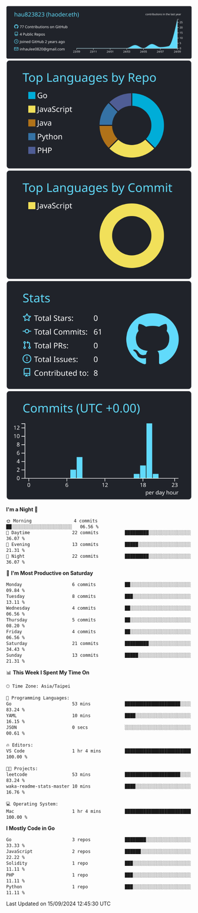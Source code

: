 [![](https://raw.githubusercontent.com/hau823823/hau823823/master/profile-summary-card-output/react/0-profile-details.svg)](https://github.com/vn7n24fzkq/github-profile-summary-cards)
[![](https://raw.githubusercontent.com/hau823823/hau823823/master/profile-summary-card-output/react/1-repos-per-language.svg)](https://github.com/vn7n24fzkq/github-profile-summary-cards) [![](https://raw.githubusercontent.com/hau823823/hau823823/master/profile-summary-card-output/react/2-most-commit-language.svg)](https://github.com/vn7n24fzkq/github-profile-summary-cards)
[![](https://raw.githubusercontent.com/hau823823/hau823823/master/profile-summary-card-output/react/3-stats.svg)](https://github.com/vn7n24fzkq/github-profile-summary-cards) [![](https://raw.githubusercontent.com/hau823823/hau823823/master/profile-summary-card-output/react/4-productive-time.svg)](https://github.com/vn7n24fzkq/github-profile-summary-cards)

<!--START_SECTION:waka-->
**I'm a Night 🦉** 

```text
🌞 Morning                4 commits           ██░░░░░░░░░░░░░░░░░░░░░░░   06.56 % 
🌆 Daytime                22 commits          █████████░░░░░░░░░░░░░░░░   36.07 % 
🌃 Evening                13 commits          █████░░░░░░░░░░░░░░░░░░░░   21.31 % 
🌙 Night                  22 commits          █████████░░░░░░░░░░░░░░░░   36.07 % 
```
📅 **I'm Most Productive on Saturday** 

```text
Monday                   6 commits           ██░░░░░░░░░░░░░░░░░░░░░░░   09.84 % 
Tuesday                  8 commits           ███░░░░░░░░░░░░░░░░░░░░░░   13.11 % 
Wednesday                4 commits           ██░░░░░░░░░░░░░░░░░░░░░░░   06.56 % 
Thursday                 5 commits           ██░░░░░░░░░░░░░░░░░░░░░░░   08.20 % 
Friday                   4 commits           ██░░░░░░░░░░░░░░░░░░░░░░░   06.56 % 
Saturday                 21 commits          █████████░░░░░░░░░░░░░░░░   34.43 % 
Sunday                   13 commits          █████░░░░░░░░░░░░░░░░░░░░   21.31 % 
```


📊 **This Week I Spent My Time On** 

```text
🕑︎ Time Zone: Asia/Taipei

💬 Programming Languages: 
Go                       53 mins             █████████████████████░░░░   83.24 % 
YAML                     10 mins             ████░░░░░░░░░░░░░░░░░░░░░   16.15 % 
JSON                     0 secs              ░░░░░░░░░░░░░░░░░░░░░░░░░   00.61 % 

🔥 Editors: 
VS Code                  1 hr 4 mins         █████████████████████████   100.00 % 

🐱‍💻 Projects: 
leetcode                 53 mins             █████████████████████░░░░   83.24 % 
waka-readme-stats-master 10 mins             ████░░░░░░░░░░░░░░░░░░░░░   16.76 % 

💻 Operating System: 
Mac                      1 hr 4 mins         █████████████████████████   100.00 % 
```

**I Mostly Code in Go** 

```text
Go                       3 repos             ████████░░░░░░░░░░░░░░░░░   33.33 % 
JavaScript               2 repos             ██████░░░░░░░░░░░░░░░░░░░   22.22 % 
Solidity                 1 repo              ███░░░░░░░░░░░░░░░░░░░░░░   11.11 % 
PHP                      1 repo              ███░░░░░░░░░░░░░░░░░░░░░░   11.11 % 
Python                   1 repo              ███░░░░░░░░░░░░░░░░░░░░░░   11.11 % 
```




 Last Updated on 15/09/2024 12:45:30 UTC
<!--END_SECTION:waka-->
